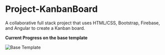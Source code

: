 # Project-KanbanBoard
A collaborative full stack project that uses HTML/CSS, Bootstrap, Firebase, and Angular to create a Kanban board.

**Current Progress on the base template**

![Base Template](https://user-images.githubusercontent.com/76181662/155384068-554b6132-5fdc-414b-8446-458044177e4d.jpg)
